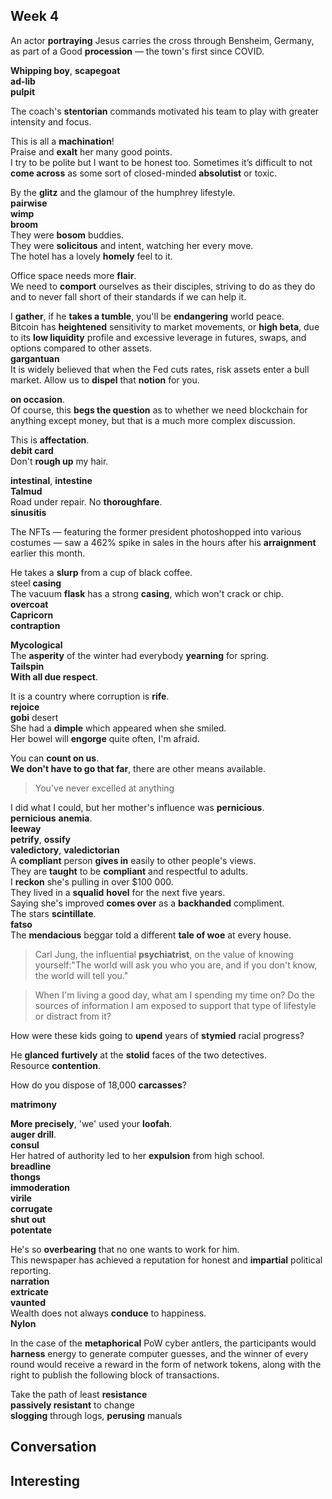 

## Week 4  

An actor **portraying** Jesus carries the cross through Bensheim, Germany, as part of a Good **procession** — the town's first since COVID.  

**Whipping boy**, **scapegoat**  
**ad-lib**  
**pulpit**  

The coach's **stentorian** commands motivated his team to play with greater intensity and focus.  

This is all a **machination**!  
Praise and **exalt** her many good points.  
I try to be polite but I want to be honest too. Sometimes it’s difficult to not **come across** as some sort of closed-minded **absolutist** or toxic.  

By the **glitz** and the glamour of the humphrey lifestyle.  
**pairwise**  
**wimp**  
**broom**  
They were **bosom** buddies.  
They were **solicitous** and intent, watching her every move.  
The hotel has a lovely **homely** feel to it.  

Office space needs more **flair**.  
We need to **comport** ourselves as their disciples, striving to do as they do and to never fall short of their standards if we can help it.  

I **gather**, if he **takes a tumble**, you'll be **endangering** world peace.  
Bitcoin has **heightened** sensitivity to market movements, or **high beta**, due to its **low liquidity** profile and excessive leverage in futures, swaps, and options compared to other assets.  
**gargantuan**  
It is widely believed that when the Fed cuts rates, risk assets enter a bull market. Allow us to **dispel** that **notion** for you.  

**on occasion**.  
Of course, this **begs the question** as to whether we need blockchain for anything except money, but that is a much more complex discussion.  

This is **affectation**.  
**debit card**  
Don't **rough up** my hair.  

**intestinal**, **intestine**  
**Talmud**  
Road under repair. No **thoroughfare**.  
**sinusitis**  

The NFTs — featuring the former president photoshopped into various costumes — saw a 462% spike in sales in the hours after his **arraignment** earlier this month.  

He takes a **slurp** from a cup of black coffee.  
steel **casing**  
The vacuum **flask** has a strong **casing**, which won't crack or chip.  
**overcoat**  
**Capricorn**  
**contraption**  

**Mycological**  
The **asperity** of the winter had everybody **yearning** for spring.  
**Tailspin**  
**With all due respect**.  

It is a country where corruption is **rife**.  
**rejoice**  
**gobi** desert  
She had a **dimple** which appeared when she smiled.  
Her bowel will **engorge** quite often, I'm afraid.  

You can **count on us**.  
**We don't have to go that far**, there are other means available.  

> You've never excelled at anything  

I did what I could, but her mother's influence was **pernicious**.  
**pernicious** **anemia**.  
**leeway**  
**petrify**, **ossify**  
**valedictory**, **valedictorian**  
A **compliant** person **gives in** easily to other people's views.  
They are **taught** to be **compliant** and respectful to adults.  
I **reckon** she's pulling in over $100 000.  
They lived in a **squalid** **hovel** for the next five years.   
Saying she's improved **comes over** as a **backhanded** compliment.  
The stars **scintillate**.  
**fatso**  
The **mendacious** beggar told a different **tale of woe** at every house.    


> Carl Jung, the influential **psychiatrist**, on the value of knowing yourself:"The world will ask you who you are, and if you don't know, the world will tell you."  

> When I'm living a good day, what am I spending my time on? Do the sources of information I am exposed to support that type of lifestyle or distract from it?  

How were these kids going to **upend** years of **stymied** racial progress?  

He **glanced** **furtively** at the **stolid** faces of the two detectives.  
Resource **contention**.  

How do you dispose of 18,000 **carcasses**?  

**matrimony**  


**More precisely**, 'we' used your **loofah**.  
**auger drill**.  
**consul**  
Her hatred of authority led to her **expulsion** from high school.   
**breadline**  
**thongs**  
**immoderation**  
**virile**  
**corrugate**  
**shut out**  
**potentate**  

He's so **overbearing** that no one wants to work for him.  
This newspaper has achieved a reputation for honest and **impartial** political reporting.  
**narration**  
**extricate**  
**vaunted**  
Wealth does not always **conduce** to happiness.  
**Nylon**  

In the case of the **metaphorical** PoW cyber antlers, the participants would **harness** energy to generate computer guesses, and the winner of every round would receive a reward in the form of network tokens, along with the right to publish the following block of transactions.  

Take the path of least **resistance**  
**passively resistant** to change  
**slogging** through logs, **perusing** manuals  

## Conversation  


## Interesting  


